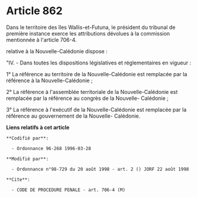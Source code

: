 # Article 862

Dans le territoire des îles Wallis-et-Futuna, le président du tribunal de première instance exerce les attributions dévolues
à la commission mentionnée à l'article 706-4.

relative à la Nouvelle-Calédonie dispose :

"IV. - Dans toutes les dispositions législatives et réglementaires en vigueur :

1° La référence au territoire de la Nouvelle-Calédonie est remplacée par la référence à la Nouvelle-Calédonie ;

2° La référence à l'assemblée territoriale de la Nouvelle-Calédonie est remplacée par la référence au congrès de la Nouvelle-
Calédonie ;

3° La référence à l'exécutif de la Nouvelle-Calédonie est remplacée par la référence au gouvernement de la Nouvelle-
Calédonie.

**Liens relatifs à cet article**

	**Codifié par**:

	  - Ordonnance 96-268 1996-03-28

	**Modifié par**:

	  - Ordonnance n°98-729 du 20 août 1998 - art. 2 () JORF 22 août 1998

	**Cite**:

	  - CODE DE PROCEDURE PENALE - art. 706-4 (M)
